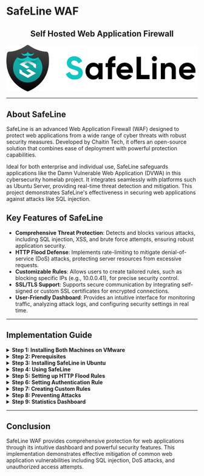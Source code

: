 # SafeLine WAF

<div align="center">
  <h2>Self Hosted Web Application Firewall</h2>
  <img src="SS/safeline.png" alt="SafeLine WAF">
</div>

---

## About SafeLine

SafeLine is an advanced Web Application Firewall (WAF) designed to protect web applications from a wide range of cyber threats with robust security measures. Developed by Chaitin Tech, it offers an open-source solution that combines ease of deployment with powerful protection capabilities. 

Ideal for both enterprise and individual use, SafeLine safeguards applications like the Damn Vulnerable Web Application (DVWA) in this cybersecurity homelab project. It integrates seamlessly with platforms such as Ubuntu Server, providing real-time threat detection and mitigation. This project demonstrates SafeLine's effectiveness in securing web applications against attacks like SQL injection.

## Key Features of SafeLine

- **Comprehensive Threat Protection**: Detects and blocks various attacks, including SQL injection, XSS, and brute force attempts, ensuring robust application security.
- **HTTP Flood Defense**: Implements rate-limiting to mitigate denial-of-service (DoS) attacks, protecting server resources from excessive requests.
- **Customizable Rules**: Allows users to create tailored rules, such as blocking specific IPs (e.g., 10.0.0.41), for precise security control.
- **SSL/TLS Support**: Supports secure communication by integrating self-signed or custom SSL certificates for encrypted connections.
- **User-Friendly Dashboard**: Provides an intuitive interface for monitoring traffic, analyzing attack logs, and configuring security settings in real time.

---

## Implementation Guide

<details id="step1">
<summary><strong>Step 1: Installing Both Machines on VMware</strong></summary>

### Machine Setup

**Kali Linux (IP: 10.0.0.41)**:
- Download from [kali.org](https://www.kali.org/get-kali)
- Install in VMware with 2 GB RAM, 20 GB disk, and bridged networking

**Ubuntu Server (IP: 10.0.0.147)**:
- Download from [ubuntu.com](https://ubuntu.com/download/server)
- Install with 2 GB RAM, 20 GB disk, and bridged networking

### Connectivity Testing

Check IPs and connectivity between machines:

```bash
ping 10.0.0.147  # From Kali
ping 10.0.0.41   # From Ubuntu
```

<img src="SS/ping from Kali.png" alt="Ping from Kali">

<img src="SS/ping from ubuntu.png" alt="Ping from Ubuntu">

</details>

<details id="step2">
<summary><strong>Step 2: Prerequisites</strong></summary>

### 2.1 Clone DVWA from Git

Clone DVWA (or download):
```bash
cd /var/www/html
sudo git clone https://github.com/digininja/DVWA.git
```

If git is not installed, install it first:
```bash
sudo apt-get install -y git
```

### 2.2 Set File Permissions

```bash
sudo chown -R www-data:www-data DVWA
sudo chmod -R 755 DVWA
```

### 2.3 DNS Resolution Setup

Edit `/etc/hosts` on both Kali and Ubuntu:
```bash
sudo nano /etc/hosts
```

Add: `10.0.0.147 dvwa.local`

This will allow access to DVWA at `http://dvwa.local:8080/DVWA/` from Kali.

<img src="SS/dns res ubuntu.png" alt="DNS Resolution Ubuntu">

<img src="SS/dsn res kali.png" alt="DNS Resolution Kali">

### 2.4 Ubuntu Configurations

**Installing OpenSSL**
```bash
sudo apt-get install -y openssl
```

<img src="SS/installing openssl.png" alt="Installing OpenSSL">

**Installing and Configuring LAMP Stack**

This installs Apache2, PHP and MySQL:
```bash
sudo apt-get install -y apache2 php php-mysql mysql-server
sudo mysql_secure_installation
```

Set MySQL root password: `ubuntu` (for testing purpose)

**DVWA Configuration**

DVWA has a config file at `DVWA/config/config.inc.php`. Update it if necessary:
```php
$DBMS = 'MySQL';
$db = 'dvwa';
$user = 'dvwa_user';
$pass = 'p@ssw0rd';
$host = 'localhost';
```

> **Note**: The config.php file may be showing as `DVWA/config/config.inc.php.dist`. Rename to `DVWA/config/config.inc.php`.

<img src="SS/config.php.png" alt="Config PHP">

**Create DVWA Database**
```bash
sudo mysql -u root -p
CREATE DATABASE dvwa;
CREATE USER 'dvwa_user'@'localhost' IDENTIFIED BY 'p@ssw0rd';
GRANT ALL ON dvwa.* TO 'dvwa_user'@'localhost';
FLUSH PRIVILEGES;
exit;
```

**Initialize DVWA**
- Navigate to `http://dvwa.local/setup.php` in your browser
- Click **`[Create/ResetDatabase]`**
- This will automatically create a random database

### 2.5 Changing the DVWA Listening Port to 8080

Edit Apache configuration:
```bash
sudo nano /etc/apache2/ports.conf
```

Change:
```
Listen 80
```
to:
```
Listen 8080
```

### 2.6 Changing the Virtual Host to Port

Edit the apache Virtual host:
```bash
sudo nano /etc/apache2/sites-available/000-default.conf
```

Change:
```
<VirtualHost *:80>
```
to:
```
<VirtualHost *:8080>
```

<img src="SS/default.conf.png" alt="Default Configuration">

**Restart Apache**
```bash
sudo systemctl restart apache2
```

</details>

<details id="step3">
<summary><strong>Step 3: Installing SafeLine in Ubuntu</strong></summary>

### SafeLine Installation

Install SafeLine WAF:
```bash
bash -c "$(curl -fsSLk https://waf.chaitin.com/release/latest/manager.sh)" -- --en
```

**Reference**: [https://safepoint.cloud/landing/safeline](https://safepoint.cloud/landing/safeline)

<img src="SS/install safeline.png" alt="Install SafeLine">

Access the dashboard at `https://10.0.0.147:9443` with provided credentials.

<img src="SS/install cred.png" alt="Installation Credentials">

</details>

<details id="step4">
<summary><strong>Step 4: Using SafeLine</strong></summary>

### 4.1 SafeLine WAF Dashboard

**Application Tab**: Add DVWA (www.dvwa.local, port 443, reverse proxy to http://10.0.0.147:8080)

**HTTP Flood**: Protects against DoS with rate limiting

**Auth**: Provides username/password authentication

> Used a 7-day PRO license trial

#### Dashboard Components

- **Application tab**: Link applications that need protection (DVWA in our case)
- **HTTP flood**: Protects against DOS attacks using rate limiting features
- **Auth**: Provides username and password authentication for applications and websites

<img src="SS/dashboard.png" alt="SafeLine Dashboard">

### 4.2 Setting up Application Rules

**Configuration**:
- Domain: `www.dvwa.local`
- Port: `443` (HTTPS)
- Reverse Proxy: `http://10.0.0.147:8080`
- Requires SSL certificate

Set the Reverse proxy to domain (ubuntu) IP: `10.0.0.147:8080`

> **Note**: Any request to the service comes into the SafeLine firewall and forwards the request to port 8080 on the server in the background.

### 4.3 Creating SSL Certificate

Generate private key:
```bash
openssl genrsa -out private.key 4096
```

Generate private.csr:
```bash
openssl req -new -key private.key -out private.csr
```

<img src="SS/private.png" alt="Private Key Generation">

Generate SSL certificate:
```bash
openssl x509 -req -days 365 -in private.csr -signkey private.key -out private.crt
```

<img src="SS/ssl key.png" alt="SSL Key Generation">

Import into SafeLine:

<img src="SS/import.png" alt="SSL Import">

### 4.4 Testing the Application Rule from Kali Browser

Access `http://dvwa.local` from Kali; it redirects to `https://dvwa.local`.

This rule allows incoming traffic only through port 443 (HTTPS).

<img src="SS/https 1.png" alt="HTTPS Test 1">

<img src="SS/https 2.png" alt="HTTPS Test 2">

<img src="SS/https 3.png" alt="HTTPS Test 3">

</details>

<details id="step5">
<summary><strong>Step 5: Setting up HTTP Flood Rules</strong></summary>

### Rate Limiting Configuration

Set rate limiting to block IPs after 3 requests in 10 seconds for 5 minutes.

**Testing Process**:
- Access DVWA multiple times from Kali
- Check SafeLine dashboard for blocked IPs

For testing, if more than 3 access requests are made from an IP within 10 seconds, the rule blocks the IP for 5 minutes.

<img src="SS/flood 1.png" alt="Flood Rule 1">

<img src="SS/flood 2.png" alt="Flood Rule 2">

Testing by accessing the site from Kali and clicking on multiple options. Access is denied suddenly.

<img src="SS/flood 3.png" alt="Flood Rule 3">

Looking at the HTTP flood request in the SafeLine dashboard, the Kali IP was blocked. There's also an option to unblock the IP from the dashboard.

<img src="SS/flood 4.png" alt="Flood Rule 4">

</details>

<details id="step6">
<summary><strong>Step 6: Setting Authentication Rule</strong></summary>

### Authentication Setup

Enable authentication in SafeLine with test credentials:
- Username: `admin`
- Password: `password`

<img src="SS/auth 1.png" alt="Authentication Setup">

Test from Kali; an authentication page appears before DVWA.

<img src="SS/auth 2.png" alt="Authentication Test">

The firewall captures the request, waiting for approval.

> **Note**: Rules can also be set to auto-approve after successful authentication.

<img src="SS/auth 3.png" alt="Authentication Approval">

</details>

<details id="step7">
<summary><strong>Step 7: Creating Custom Rules</strong></summary>

### Custom IP Blocking

Create a rule to deny any request from Kali IP (10.0.0.41):

Add deny rule in SafeLine:

<img src="SS/custom 1.png" alt="Custom Rule Setup">

Test from Kali; access is blocked:

<img src="SS/custom 2.png" alt="Custom Rule Test">

</details>

<details id="step8">
<summary><strong>Step 8: Preventing Attacks</strong></summary>

### 8.1 SQL Injection with Balanced Rules

**Testing Process**:
1. In DVWA, set security to low
2. Try SQL injection (e.g., `admin' OR '1'='1`)
3. SafeLine blocks it
4. Check dashboard logs for SQL injection blocked by SafeLine

<img src="SS/balanced 1.png" alt="Balanced Rules 1">

<img src="SS/balanced 2.png" alt="Balanced Rules 2">

### 8.2 Disabling Attack Rules

**Demonstration**:
- Disable SafeLine attack rules
- SQL injection succeeds, revealing usernames/passwords

<img src="SS/disable 1.png" alt="Disabled Rules 1">

<img src="SS/disable 2.png" alt="Disabled Rules 2">

> **Note**: Other attacks such as hping, HTTP floods from CLI, sqlmap etc. can also be performed and monitored using the SafeLine dashboard.

</details>

<details id="step9">
<summary><strong>Step 9: Statistics Dashboard</strong></summary>

### Monitoring and Analytics

View SafeLine dashboard for:
- Request counts
- Blocked IPs
- Attack logs
- Real-time statistics

<img src="SS/stat.png" alt="Statistics Dashboard">

</details>

---

## Conclusion

SafeLine WAF provides comprehensive protection for web applications through its intuitive dashboard and powerful security features. This implementation demonstrates effective mitigation of common web application vulnerabilities including SQL injection, DoS attacks, and unauthorized access attempts.

<!-- The system's flexibility in creating custom rules and real-time monitoring capabilities make it an excellent choice for both educational purposes and production environments.

<script>
document.addEventListener('DOMContentLoaded', function() {
    const details = document.querySelectorAll('details');
    
    details.forEach(detail => {
        detail.addEventListener('toggle', function() {
            if (this.open) {
                // Close all other details
                details.forEach(otherDetail => {
                    if (otherDetail !== this && otherDetail.open) {
                        otherDetail.open = false;
                    }
                });
            }
        });
    });
});
</script>

<style>
details {
    margin: 20px 0;
    border: 1px solid #ddd;
    border-radius: 8px;
    background: #f9f9f9;
    transition: all 0.3s ease;
}

details:hover {
    box-shadow: 0 2px 8px rgba(0,0,0,0.1);
}

details[open] {
    background: #fff;
    border-color: #2a7ae2;
}

summary {
    padding: 15px 20px;
    cursor: pointer;
    background: #f0f0f0;
    border-radius: 8px;
    font-size: 1.1em;
    color: #2a7ae2;
    transition: background 0.3s ease;
}

summary:hover {
    background: #e8f4f8;
}

details[open] summary {
    background: #2a7ae2;
    color: white;
    margin-bottom: 15px;
}

details div, details > *:not(summary) {
    padding: 0 20px 20px;
}

code {
    background: #f4f4f4;
    padding: 2px 6px;
    border-radius: 3px;
    font-family: 'Consolas', 'Monaco', monospace;
}

pre {
    background: #2d3748;
    color: #e2e8f0;
    padding: 15px;
    border-radius: 5px;
    overflow-x: auto;
    margin: 10px 0;
}

pre code {
    background: none;
    padding: 0;
    color: inherit;
}

img {
    max-width: 100%;
    height: auto;
    border-radius: 5px;
    box-shadow: 0 2px 8px rgba(0,0,0,0.1);
    margin: 10px 0;
}

blockquote {
    border-left: 4px solid #2a7ae2;
    margin: 15px 0;
    padding: 10px 20px;
    background: #f8f9fa;
    border-radius: 0 5px 5px 0;
}

h1, h2, h3 {
    color: #2c3e50;
}

h1 {
    text-align: center;
    border-bottom: 3px solid #2a7ae2;
    padding-bottom: 10px;
}

ul, ol {
    padding-left: 20px;
}

li {
    margin: 8px 0;
}

hr {
    border: none;
    height: 2px;
    background: linear-gradient(to right, #2a7ae2, #4a90e2, #2a7ae2);
    margin: 30px 0;
}
</style> */
